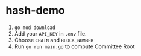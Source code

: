# hash-demo

1. `go mod download`
2. Add your `API_KEY` in `.env` file.
3. Choose `CHAIN` and `BLOCK_NUMBER`
4. Run `go run main.go` to compute Committee Root

